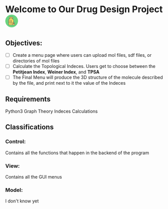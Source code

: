 # Welcome to Our Drug Design Project <img src='assets/medicon.jpg' width=40>
## Objectives:
- [ ] Create a menu page where users can upload mol files, sdf files, or directories of mol files
- [ ] Calculate the Topological Indeces.
Users get to choose between the **Petitjean Index**, **Weiner Index**, and **TPSA**
- [ ] The Final Menu will produce the 3D structure of the molecule described by the file, and print next to it the value of the Indeces

## Requirements
Python3
Graph Theory
Indeces Calculations

## Classifications
### Control:
Contains all the functions that happen in the backend of the program

### View:
Contains all the GUI menus

### Model:
I don't know yet
